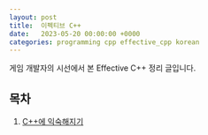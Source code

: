 ```yaml
---
layout: post
title:  이펙티브 C++
date:   2023-05-20 00:00:00 +0000
categories: programming cpp effective_cpp korean
---
```


게임 개발자의 시선에서 본 Effective C++ 정리 글입니다.

## 목차

1. [C++에 익숙해지기](/_posts/2023-05-20-effective-cpp-01-kr.md)